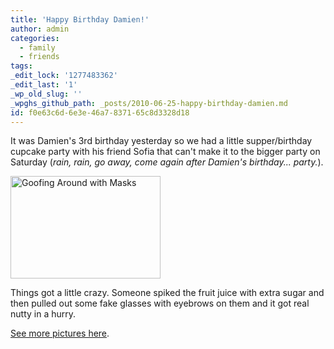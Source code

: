 ```yaml
---
title: 'Happy Birthday Damien!'
author: admin
categories:
  - family
  - friends
tags: 
_edit_lock: '1277483362'
_edit_last: '1'
_wp_old_slug: ''
_wpghs_github_path: _posts/2010-06-25-happy-birthday-damien.md
id: f0e63c6d-6e3e-46a7-8371-65c8d3328d18
---
```

<p>It was Damien's 3rd birthday yesterday so we had a little supper/birthday cupcake party with his friend Sofia that can't make it to the bigger party on Saturday (<em>rain, rain, go away, come again after Damien's birthday... party.</em>).</p>
<p><img class="aligncenter" src="http://farm2.static.flickr.com/1133/4731681435_6e8d525d52_m.jpg" alt="Goofing Around with Masks" width="240" height="164" /></p>
<p>Things got a little crazy.  Someone spiked the fruit juice with extra sugar and then pulled out some fake glasses with eyebrows on them and it got real nutty in a hurry.</p>
<p><a href="http://www.flickr.com/photos/lemon/sets/72157624351348720/">See more pictures here</a>.</p>
